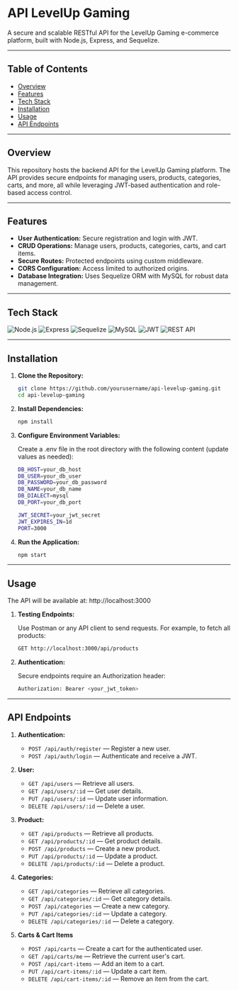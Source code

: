 # API LevelUp Gaming

A secure and scalable RESTful API for the LevelUp Gaming e-commerce platform, built with Node.js, Express, and Sequelize.

---

## Table of Contents
- [Overview](#overview)
- [Features](#features)
- [Tech Stack](#tech-stack)
- [Installation](#installation)
- [Usage](#usage)
- [API Endpoints](#api-endpoints)

---

## Overview

This repository hosts the backend API for the LevelUp Gaming platform. The API provides secure endpoints for managing users, products, categories, carts, and more, all while leveraging JWT-based authentication and role-based access control.

---

## Features

- **User Authentication:** Secure registration and login with JWT.
- **CRUD Operations:** Manage users, products, categories, carts, and cart items.
- **Secure Routes:** Protected endpoints using custom middleware.
- **CORS Configuration:** Access limited to authorized origins.
- **Database Integration:** Uses Sequelize ORM with MySQL for robust data management.

---

## Tech Stack

![Node.js](https://img.shields.io/badge/Node.js-339933?style=for-the-badge&logo=nodedotjs&logoColor=white) ![Express](https://img.shields.io/badge/Express-404D59?style=for-the-badge) ![Sequelize](https://img.shields.io/badge/Sequelize-52B0E7?style=for-the-badge) ![MySQL](https://img.shields.io/badge/MySQL-4479A1?style=for-the-badge&logo=mysql&logoColor=white) ![JWT](https://img.shields.io/badge/JWT-000000?style=for-the-badge&logo=json-web-tokens) ![REST API](https://img.shields.io/badge/REST_API-ED2939?style=for-the-badge&logo=swagger&logoColor=white)

---

## Installation

1. **Clone the Repository:**

   ```bash
   git clone https://github.com/yourusername/api-levelup-gaming.git
   cd api-levelup-gaming
   ```
   
2. **Install Dependencies:**

   ```bash
   npm install
   ```
   
3. **Configure Environment Variables:**
   
   Create a .env file in the root directory with the following content (update values as needed):
   ```bash
   DB_HOST=your_db_host
   DB_USER=your_db_user
   DB_PASSWORD=your_db_password
   DB_NAME=your_db_name
   DB_DIALECT=mysql
   DB_PORT=your_db_port
   
   JWT_SECRET=your_jwt_secret
   JWT_EXPIRES_IN=1d
   PORT=3000
   ```

4. **Run the Application:**

   ```bash
   npm start
   ```

---

## Usage

   The API will be available at: http://localhost:3000

1. **Testing Endpoints:**
   
   Use Postman or any API client to send requests. For example, to fetch all products:
   ```bash
   GET http://localhost:3000/api/products
   ```
   
2. **Authentication:**

   Secure endpoints require an Authorization header:
   ```bash
   Authorization: Bearer <your_jwt_token>
   ```

---

## API Endpoints

1. **Authentication:**
   
   - <code>POST /api/auth/register</code> — Register a new user.
   - <code>POST /api/auth/login</code> — Authenticate and receive a JWT.

2. **User:**

   - <code>GET /api/users</code> — Retrieve all users.
   - <code>GET /api/users/:id</code> — Get user details.
   - <code>PUT /api/users/:id</code> — Update user information.
   - <code>DELETE /api/users/:id</code> — Delete a user.

3. **Product:**

   - <code>GET /api/products</code> — Retrieve all products.
   - <code>GET /api/products/:id</code> — Get product details.
   - <code>POST /api/products</code> — Create a new product.
   - <code>PUT /api/products/:id</code> — Update a product.
   - <code>DELETE /api/products/:id</code> — Delete a product.

4. **Categories:**

   - <code>GET /api/categories</code> — Retrieve all categories.
   - <code>GET /api/categories/:id</code> — Get category details.
   - <code>POST /api/categories</code> — Create a new category.
   - <code>PUT /api/categories/:id</code> — Update a category.
   - <code>DELETE /api/categories/:id</code> — Delete a category.

5. **Carts & Cart Items**

   - <code>POST /api/carts</code> — Create a cart for the authenticated user.
   - <code>GET /api/carts/me</code> — Retrieve the current user's cart.
   - <code>POST /api/cart-items</code> — Add an item to a cart.
   - <code>PUT /api/cart-items/:id</code> — Update a cart item.
   - <code>DELETE /api/cart-items/:id</code> — Remove an item from the cart.
   
